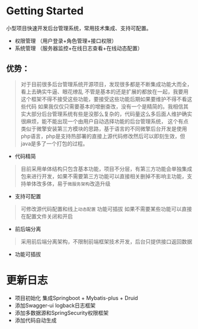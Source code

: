 # Getting Started
小型项目快速开发后台管理系统，常用技术集成、支持可配置。
- 权限管理 （用户登录+角色管理+接口权限）
- 系统管理 （服务器监控+在线日志查看+在线动态配置）

## 优势：
> 对于目前很多后台管理系统开源项目，发现很多都是不断集成功能大而全，看上去确实牛逼、眼花缭乱
不管是基本的还是扩展的都放在一起，我要用这个框架不得不接受这些功能，要接受这些功能后期如果要维护不得不看这些代码
如果我仅仅只需要基本的增删查改，没有一个是精简的。我相信其实大部分后台管理系统有些是没那么复杂的，代码量这么多后面人维护确实很麻烦，能不能出现一个由用户自动选择功能的后台管理系统，
这个有点类似于微擎安装第三方模块的思路，基于语言的不同微擎后台开发是使用php语言，php是支持热部署的直接上源代码修改然后可以即刻生效，但java是多了一个打包的过程。
- 代码精简
> 目前采用单体结构只包含基本功能，项目不分层，有第三方功能会单独集成包来进行开发，如果不需要第三方功能可以直接相关删掉不影响主功能，支持单体改多体，易于`微服务架构`改造升级
- 支持可配置
> 可修改源代码配置和线上`动态配置` 功能可插拔 如果不需要某些功能可以直接在配置文件关闭和开启
- 前后端分离
> 采用前后端分离架构，不限制前端框架技术开发，后台只提供接口返回数据
- 功能可插拔
> 

# 更新日志
- 项目初始化 集成Springboot + Mybatis-plus + Druid
- 添加Swagger-ui logback日志框架
- 添加多数据源和SpringSecurity权限框架
- 添加代码自动生成
